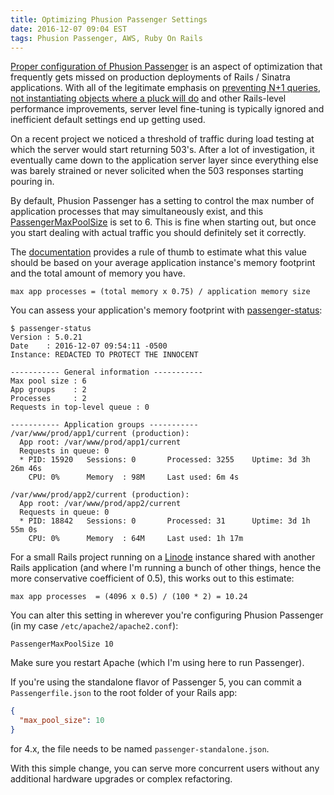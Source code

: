 ```yaml
---
title: Optimizing Phusion Passenger Settings
date: 2016-12-07 09:04 EST
tags: Phusion Passenger, AWS, Ruby On Rails
---
```


[Proper configuration of Phusion Passenger](https://www.phusionpassenger.com/library/config/apache/optimization/) is an aspect of optimization that frequently gets missed on production deployments of Rails / Sinatra applications. With all of the legitimate emphasis on [preventing N+1 queries](https://github.com/flyerhzm/bullet), [not instantiating objects where a pluck will do](http://collectiveidea.com/blog/archives/2015/05/29/how-to-pluck-like-a-rails-pro) and other Rails-level performance improvements, server level fine-tuning is typically ignored and inefficient default settings end up getting used.

On a recent project we noticed a threshold of traffic during load testing at which the server would start returning 503's. After a lot of investigation, it eventually came down to the application server layer since everything else was barely strained or never solicited when the 503 responses starting pouring in.

By default, Phusion Passenger has a setting to control the max number of application processes that may simultaneously exist, and this [PassengerMaxPoolSize](https://www.phusionpassenger.com/library/config/apache/reference/#passengermaxpoolsize) is set to 6. This is fine when starting out, but once you start dealing with actual traffic you should definitely set it correctly.

The [documentation](https://www.phusionpassenger.com/library/config/apache/optimization/#tuning-the-application-process-and-thread-count) provides a rule of thumb to estimate what this value should be based on your average application instance's memory footprint and the total amount of memory you have.

```
max app processes = (total memory x 0.75) / application memory size
```

You can assess your application's memory footprint with [passenger-status](https://www.phusionpassenger.com/library/indepth/accurately_measuring_memory_usage.html#passenger-status):

```
$ passenger-status
Version : 5.0.21
Date    : 2016-12-07 09:54:11 -0500
Instance: REDACTED TO PROTECT THE INNOCENT

----------- General information -----------
Max pool size : 6
App groups    : 2
Processes     : 2
Requests in top-level queue : 0

----------- Application groups -----------
/var/www/prod/app1/current (production):
  App root: /var/www/prod/app1/current
  Requests in queue: 0
  * PID: 15920   Sessions: 0       Processed: 3255    Uptime: 3d 3h 26m 46s
    CPU: 0%      Memory  : 98M     Last used: 6m 4s

/var/www/prod/app2/current (production):
  App root: /var/www/prod/app2/current
  Requests in queue: 0
  * PID: 18842   Sessions: 0       Processed: 31      Uptime: 3d 1h 55m 0s
    CPU: 0%      Memory  : 64M     Last used: 1h 17m
```

For a small Rails project running on a [Linode](https://www.linode.com/) instance shared with another Rails application (and where I'm running a bunch of other things, hence the more conservative coefficient of 0.5), this works out to this estimate:

```
max app processes  = (4096 x 0.5) / (100 * 2) = 10.24
```

You can alter this setting in wherever you're configuring Phusion Passenger (in my case `/etc/apache2/apache2.conf`):

```
PassengerMaxPoolSize 10
```

Make sure you restart Apache (which I'm using here to run Passenger).

If you're using the standalone flavor of Passenger 5, you can commit a `Passengerfile.json` to the root folder of your Rails app:

```json
{
  "max_pool_size": 10
}
```

for 4.x, the file needs to be named `passenger-standalone.json`.

With this simple change, you can serve more concurrent users without any additional hardware upgrades or complex refactoring.
